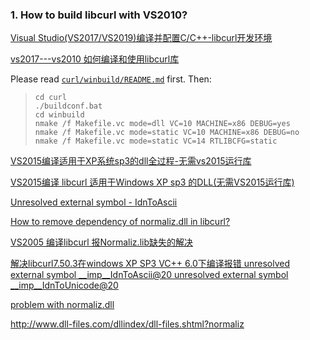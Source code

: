 ### 1. How to build libcurl with VS2010?

[Visual Studio(VS2017/VS2019)编译并配置C/C++-libcurl开发环境](https://blog.csdn.net/DaSo_CSDN/article/details/77587916)

[vs2017---vs2010 如何编译和使用libcurl库](https://blog.csdn.net/cym1990/article/details/79851039)

Please read [`curl/winbuild/README.md`](https://github.com/curl/curl/blob/master/winbuild/README.md) first. Then:

> ```
> cd curl
> ./buildconf.bat
> cd winbuild
> nmake /f Makefile.vc mode=dll VC=10 MACHINE=x86 DEBUG=yes
> nmake /f Makefile.vc mode=static VC=10 MACHINE=x86 DEBUG=no
> nmake /f Makefile.vc mode=static VC=14 RTLIBCFG=static
> ```

[VS2015编译适用于XP系统sp3的dll全过程-无需vs2015运行库](https://www.pianshen.com/article/1160274201/)

[VS2015编译 libcurl 适用于Windows XP sp3 的DLL(无需VS2015运行库)](http://www.plsql.cc/archives/vs2015编译libcurl适用于windowsxpsp3的dll无需vs2015运行库)

[Unresolved external symbol - IdnToAscii](https://stackoverflow.com/questions/12530947/unresolved-external-symbol-idntoascii)

[How to remove dependency of normaliz.dll in libcurl?](https://stackoverflow.com/questions/47919466/how-to-remove-dependency-of-normaliz-dll-in-libcurl)

[VS2005 编译libcurl 报Normaliz.lib缺失的解决](https://blog.csdn.net/tonyfield2015/article/details/105744083)

[解决libcurl7.50.3在windows  XP SP3 VC++ 6.0下编译报错 unresolved external symbol __imp__IdnToAscii@20  unresolved external symbol __imp__IdnToUnicode@20](https://www.cnblogs.com/passedbylove/p/5979927.html)

[problem with normaliz.dll](https://social.msdn.microsoft.com/Forums/en-US/b5ad1d13-fa85-47cc-a79c-1ea81229b46c/problem-with-normalizdll?forum=devdocs)

http://www.dll-files.com/dllindex/dll-files.shtml?normaliz

